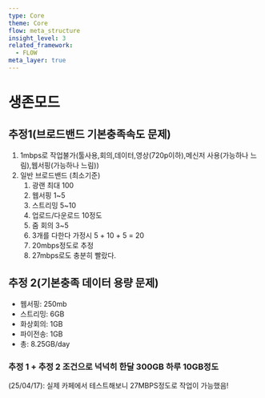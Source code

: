 ```yaml
---
type: Core
theme: Core
flow: meta_structure
insight_level: 3
related_framework:
  - FLOW
meta_layer: true
---
```


# 생존모드
## 추정1(브로드밴드 기본충족속도 문제)
1. 1mbps로 작업불가(툴사용,회의,데이터,영상(720p이하),메신저 사용(가능하나 느림),웹서핑(가능하나 느림))
2. 일반 브로드밴드 (최소기준)
	1. 광랜 최대 100
	2. 웹서핑 1~5
	3. 스트리밍 5~10
	4. 업로드/다운로드 10정도
	5. 줌 회의 3~5
	6. 3개를 다한다 가정시 5 + 10 + 5 = 20
	7. 20mbps정도로 추정
	8. 27mbps로도 충분히 빨랐다.

## 추정 2(기본충족 데이터 용량 문제)
- 웹서핑: 250mb
- 스트리밍: 6GB
- 화상회의: 1GB
- 파이전송: 1GB
- 총: 8.25GB/day

### 추정 1 + 추정 2 조건으로 넉넉히 한달 300GB 하루 10GB정도

(25/04/17): 실제 카페에서 테스트해보니 27MBPS정도로 작업이 가능했음!
